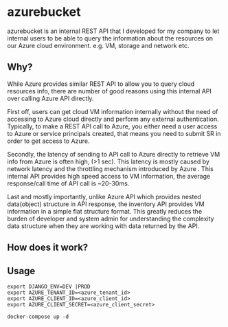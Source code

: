 # azurebucket

azurebucket is an internal REST API that I developed for my company to let internal users to be able to query the information about the resources on our Azure cloud environment. e.g. VM, storage and network etc.

Why?
----
While Azure provides similar REST API to allow you to query cloud resources info, there are number of good reasons  using this internal API over calling Azure API directly.

First off, users can get cloud VM information internally without the need of accessing to Azure cloud directly and perform any external authentication. Typically, to make a REST API call to Azure, you either need a user access to Azure or service principals created, that means you need to submit SR in order to get access to Azure. 

Secondly, the latency of sending to API call to Azure directly to retrieve VM info from Azure is often high, (>1 sec). This latency is mostly caused by network latency and the throttling mechanism introduced by Azure . This internal API provides high speed access to VM information, the average response/call time of API call is ~20-30ms.

Last and mostly importantly, unlike Azure API which provides nested data(object) structure in API response, the inventory API provides VM information in a simple flat structure format. This greatly reduces the burden of developer and system admin for understanding the complexity data structure when they are working with data returned by the API.

How does it work?
----

Usage
----

````shell
export DJANGO_ENV=DEV |PROD
export AZURE_TENANT_ID=<azure_tenant_id>
export AZURE_CLIENT_ID=<azure_client_id>
export AZURE_CLIENT_SECRET=<azure_client_secret>

docker-compose up -d

````

